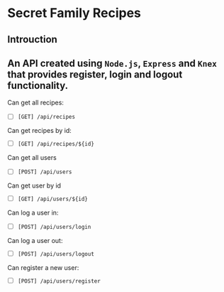 # Secret Family Recipes

## Introuction
## An API created using `Node.js`, `Express` and `Knex` that provides register, login and logout functionality.


Can get all recipes:
- [ ] `[GET] /api/recipes`

Can get recipes by id:
- [ ] `[GET] /api/recipes/${id}`


Can get all users
- [ ] `[POST] /api/users`

Can get user by id
- [ ] `[GET] /api/users/${id}`


Can log a user in:
- [ ] `[POST] /api/users/login`

Can log a user out:
- [ ] `[POST] /api/users/logout`


Can register a new user:
- [ ] `[POST] /api/users/register`




